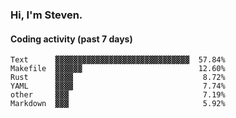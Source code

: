 ### Hi, I'm Steven.

#### Coding activity (past 7 days)
```
Text      ▓▓▓▓▓▓▓▓▓▓▓▓▓▓▓▓▓▓▓▓▓▓▓▓▓▓▓▓▓▓  57.84%
Makefile  ▓▓▓▓▓▓                          12.60%
Rust      ▓▓▓▓                             8.72%
YAML      ▓▓▓▓                             7.74%
other     ▓▓▓                              7.19%
Markdown  ▓▓▓                              5.92%
```
